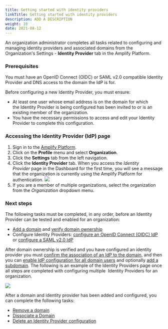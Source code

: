 ```yaml
---
title: Getting started with identity providers
linkTitle: Getting started with identity providers
description: ADD A DESCRIPTION
weight: 10
date: 2021-08-12
---
```


An organization administrator completes all tasks related to configuring and managing identity providers and associated domains from the Organization's Settings - **Identity Provider** tab in the Amplify Platform.

### Prerequisites

You must have an OpenID Connect (OIDC) or SAML v2.0 compatible Identity Provider and DNS access to the domain the IdP is for.

Before configuring a new Identity Provider, you must ensure:

* At least one user whose email address is on the domain for which the Identity Provider is being configured has been invited to or is an existing member of the organization.
* You have the necessary permissions to access and edit your Identity Provider to complete this configuration.

### Accessing the Identity Provider (IdP) page

1. Sign in to the [Amplify Platform](https://platform.axway.com/).
2. Click on the **Profile** menu and select **Organization**.
3. Click the **Settings** tab from the left navigation.
4. Click the **Identity Provider** tab. When you access the _Identity Provider_ page in the Dashboard for the first time, you will see a message that the organization is currently using the Amplify Platform for authentication.
    ![](/Images/overview_new_dropdown.png)
5. If you are a member of multiple organizations, select the organization from the _Organization_ dropdown menu.

### Next steps

The following tasks must be completed, in any order, before an Identity Provider can be tested and enabled for an organization:

* [Add a domain](/docs/management_guide/configuring_and_managing_identity_providers_idps/managing_domains/adding_a_domain/) and [verify domain ownership](/docs/management_guide/configuring_and_managing_identity_providers_idps/managing_domains/verifying_domain_ownership/)
* Configure Identity Providers: [configure an OpenID Connect (OIDC) IdP](/docs/management_guide/configuring_and_managing_identity_providers_idps/managing_identity_provider_configuration/configuring_an_openid_connect_oidc_idp/) or [configure a SAML v2.0 IdP](/docs/management_guide/configuring_and_managing_identity_providers_idps/managing_identity_provider_configuration/configuring_a_saml_v2.0_idp/)

After domain ownership is verified and you have configured an identity provider you must [confirm the association of an IdP to the domain](/docs/management_guide/configuring_and_managing_identity_providers_idps/enabling_the_identity_provider_configuration/confirming_the_association_of_an_idp_to_the_domain/), and then you can [enable IdP configuration for all domain users](/docs/management_guide/configuring_and_managing_identity_providers_idps/enabling_the_identity_provider_configuration/enabling_idp_configuration_for_all_domain_users/) and optionally [add a subdomain](/docs/management_guide/configuring_and_managing_identity_providers_idps/managing_domains/adding_a_subdomain/). The following is an example of the Identity Providers page once all steps are completed with configuring multiple  Identity Providers for an organization.

![](/Images/multiple_idps_configured.png)

After a domain and identity provider has been added and configured, you can complete the following tasks:

* [Remove a domain](/docs/management_guide/configuring_and_managing_identity_providers_idps/managing_domains/removing_a_domain/)
* [Dissociate a Domain](/docs/management_guide/configuring_and_managing_identity_providers_idps/managing_domains/dissociating_a_domain/)
* [Delete an Identity Provider configuration](/docs/management_guide/configuring_and_managing_identity_providers_idps/managing_identity_provider_configuration/deleting_an_identity_provider_configuration/)
